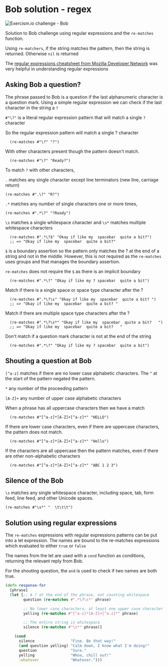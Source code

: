 # Bob solution - regex

![Exercism.io challenge - Bob](https://raw.githubusercontent.com/practicalli/graphic-design/live/banners/exercism/exercisim-exercise-bob-banner.png)

Solution to Bob challenge using regular expressions and the `re-matches` function.

Using `re-matchers`, if the string matches the pattern, then the string is returned. Otherwise `nil` is returned

The [regular expressions cheatsheet from Mozilla Developer Network](https://developer.mozilla.org/en-US/docs/Web/JavaScript/Guide/Regular_Expressions/Cheatsheet) was very helpful in understanding regular expressions


## Asking Bob a question?
The phrase passed to Bob is a question if the last alphanumeric character is a question mark. Using a simple regular expression we can check if the last character in the string a `?`

`#"\?"` is a literal regular expression pattern that will match a single `?` character

So the regular expression pattern will match a single ? character

```eval-clojure
  (re-matches #"\?" "?")
```

With other characters present though the pattern doesn't match.

```eval-clojure
  (re-matches #"\?" "Ready?")
```

To match `?` with other characters,

`.` matches any single character except line terminators (new line, carriage return)

```eval-clojure
(re-matches #".\?" "R?")
```

`.*` matches any number of single characters one or more times,

```eval-clojure
(re-matches #".*\?" "?Ready")
```

`\s` matches a single whitespace character and `\s*` matches multiple whitespace characters

```eval-clojure
  (re-matches #".*\?$" "Okay if like my  spacebar  quite a bit?")
  ;; => "Okay if like my  spacebar  quite a bit?"
```

`$` is a boundary assertion so the pattern only matches the ? at the end of a string and not in the middle.  However, this is not required as the `re-matches` uses groups and that manages the boundary assertion.

`re-matches` does not require the `$` as there is an implicit boundary

```eval-clojure
  (re-matches #".*\?" "Okay if like my ? spacebar  quite a bit")
```

Match if there is a single space or space type character after the ?

```eval-clojure
  (re-matches #".*\?\s" "Okay if like my  spacebar  quite a bit? ")
  ;; => "Okay if like my  spacebar  quite a bit? "
```

Match if there are multiple space type characters after the ?

```eval-clojure
  (re-matches #".*\?\s*" "Okay if like my  spacebar  quite a bit?   ")
  ;; => "Okay if like my  spacebar  quite a bit?   "
```

Don't match if a question mark character is not at the end of the string

```eval-clojure
  (re-matches #".*\?" "Okay if like my ? spacebar  quite a bit")
```


## Shouting a question at Bob
`[^a-z]` matches if there are no lower case alphabetic characters.  The `^` at the start of the pattern negated the pattern.

`*` any number of the proceeding pattern

`[A-Z]+` any number of upper case alphabetic characters

When a phrase has all uppercase characters then we have a match

```eval-clojure
  (re-matches #"[^a-z]*[A-Z]+[^a-z]*" "HELLO")
```

If there are lower case characters, even if there are uppercase characters, the pattern does not match.

```eval-clojure
  (re-matches #"[^a-z]*[A-Z]+[^a-z]*" "Hello")
```

If the characters are all uppercase then the pattern matches, even if there are other non-alphabetic characters

```eval-clojure
  (re-matches #"[^a-z]*[A-Z]+[^a-z]*" "ABC 1 2 3")
```


## Silence of the Bob

`\s` matches any single whitespace character, including space, tab, form feed, line feed, and other Unicode spaces.

```eval-clojure
(re-matches #"\s*" "  \t\t\t")
```


## Solution using regular expressions
The `re-matches` expressions with regular expressions patterns can be put into a let expression.  The names are bound to the re-matches expressions which evaluated to either `true` or `false`

The names from the let are used with a `cond` function as conditions, returning the relevant reply from Bob.

For the shouting question, the `and` is used to check if two names are both true.

```clojure
(defn response-for
  [phrase]
  (let [;; A ? at the end of the phrase, not counting whitespace
        question (re-matches #".*\?\s*" phrase)

        ;; No lower case characters, at least one upper case character
        yelling (re-matches #"[^a-z]*[A-Z]+[^a-z]*" phrase)

        ;; The entire string is whitespace
        silence (re-matches #"\s*" phrase)]

    (cond
      silence                "Fine. Be that way!"
      (and question yelling) "Calm down, I know what I'm doing!"
      question               "Sure."
      yelling                "Whoa, chill out!"
      :whatever              "Whatever.")))
```
